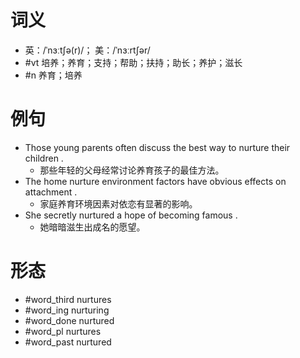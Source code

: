 # 词义
- 英：/ˈnɜːtʃə(r)/； 美：/ˈnɜːrtʃər/
- #vt 培养；养育；支持；帮助；扶持；助长；养护；滋长
- #n 养育；培养
# 例句
- Those young parents often discuss the best way to nurture their children .
	- 那些年轻的父母经常讨论养育孩子的最佳方法。
- The home nurture environment factors have obvious effects on attachment .
	- 家庭养育环境因素对依恋有显著的影响。
- She secretly nurtured a hope of becoming famous .
	- 她暗暗滋生出成名的愿望。
# 形态
- #word_third nurtures
- #word_ing nurturing
- #word_done nurtured
- #word_pl nurtures
- #word_past nurtured

